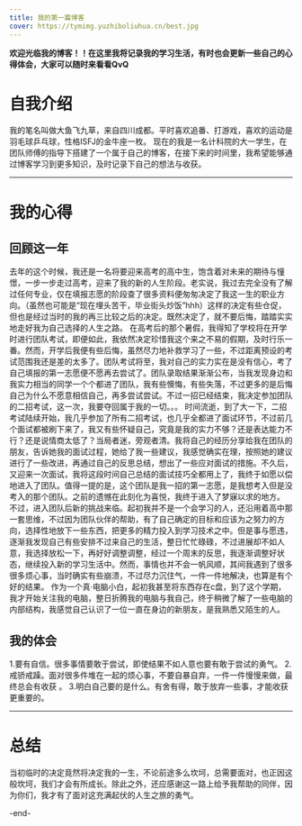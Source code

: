 ```yaml
---
title: 我的第一篇博客
cover: https://tymimg.yuzhiboliuhua.cn/best.jpg
---
```

__欢迎光临我的博客！！在这里我将记录我的学习生活，有时也会更新一些自己的心得体会，大家可以随时来看看QvQ__
# 自我介绍
我的笔名叫做大鱼飞九草，来自四川成都。平时喜欢追番、打游戏，喜欢的运动是羽毛球乒乓球，性格ISFJ的金牛座一枚。
现在的我是一名计科院的大一学生，在团队师傅的指导下搭建了一个属于自己的博客，在接下来的时间里，我希望能够通过博客学习到更多知识，及时记录下自己的想法与收获。

---
# 我的心得
## 回顾这一年
去年的这个时候，我还是一名将要迎来高考的高中生，饱含着对未来的期待与憧憬，一步一步走过高考，迎来了我的新的人生阶段。老实说，我过去完全没有了解过任何专业，仅在填报志愿的阶段查了很多资料便匆匆决定了我这一生的职业方向。（虽然也可能是“现在埋头苦干，毕业街头炒饭”hhh）这样的决定有些仓促，但也是经过当时的我的再三比较之后的决定。既然决定了，就不要后悔，踏踏实实地走好我为自己选择的人生之路。
在高考后的那个暑假，我得知了学校将在开学时进行团队考试，即便如此，我依然决定珍惜我这个来之不易的假期，及时行乐一番。然而，开学后我便有些后悔，虽然尽力地补救学习了一些，不过距离预设的考试范围我还是差的太多了。团队考试将至，我对自己的实力实在是没有信心，考了自己填报的第一志愿便不愿再去尝试了。团队录取结果渐渐公布，当我发现身边和我实力相当的同学一个个都进了团队，我有些懊悔，有些失落，不过更多的是后悔自己为什么不愿意相信自己，再多尝试尝试。不过一招已经结束，我决定参加团队的二招考试，这一次，我要夺回属于我的一切。。。
时间流逝，到了大一下，二招考试陆续开始，我几乎参加了所有二招考试，也几乎全都进了面试环节，不过前几个面试都被刷下来了，我又有些怀疑自己，究竟是我的实力不够？还是表达能力不行？还是说情商太低了？当局者迷，旁观者清。我将自己的经历分享给我在团队的朋友，告诉她我的面试过程，她给了我一些建议，我感觉确实在理，按照她的建议进行了一些改进，再通过自己的反思总结，想出了一些应对面试的措施。不久后，又迎来一次面试，我将这段时间自己总结的面试技巧全都用上了，我终于如愿以偿地进入了团队。值得一提的是，这个团队是我一招的第一志愿，是我想考入但是没考入的那个团队。之前的遗憾在此刻化为喜悦，我终于进入了梦寐以求的地方。
不过，进入团队后新的挑战来临。起初我并不是一个会学习的人，还沿用着高中那一套思维，不过因为团队伙伴的帮助，有了自己确定的目标和应该为之努力的方向，选择性地放下一些东西，把更多的精力投入到学习技术之中。但是事与愿违，逐渐我发现自己有些安排不过来自己的生活，整日忙忙碌碌，不过进展却不如人意，我选择放松一下，再好好调整调整，经过一个周末的反思，我逐渐调整好状态，继续投入新的学习生活中。然而，事情也并不会一帆风顺，其间我遇到了很多很多烦心事，当时确实有些崩溃，不过尽力沉住气，一件一件地解决，也算是有个好的结果。
作为一个真·电脑小白，起初我甚至将东西存在c盘，到了这个学期，我才开始关注我的电脑，整日折腾我的电脑与我自己，终于稍微了解了一些电脑的内部结构，我感觉自己认识了一位一直在身边的新朋友，是我熟悉又陌生的人。

## 我的体会

1.要有自信。很多事情要敢于尝试，即使结果不如人意也要有敢于尝试的勇气。
2.戒骄戒躁。面对很多件堆在一起的烦心事，不要自暴自弃，一件一件慢慢来做，最终总会有收获 。
3.明白自己要的是什么。有舍有得，敢于放弃一些事，才能收获更重要的。

---
# 总结
当初临时的决定竟然将决定我的一生，不论前途多么坎坷，总需要面对，也正因这般坎坷，我们才会有所成长。除此之外，还应感谢这一路上给予我帮助的同伴，因为你们，我才有了面对这充满起伏的人生之旅的勇气。

-end-